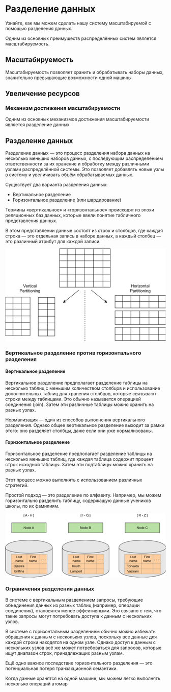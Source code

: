# Разделение данных

Узнайте, как мы можем сделать нашу систему масштабируемой с помощью разделения данных.

Одним из основных преимуществ распределённых систем является масштабируемость.

## Масштабируемость

Масштабируемость позволяет хранить и обрабатывать наборы данных, значительно превышающие возможности одной машины.

## Увеличение ресурсов

### Механизм достижения масштабируемости

Одним из основных механизмов достижения масштабируемости является разделение данных.

## Разделение данных

Разделение данных — это процесс разделения набора данных на несколько меньших наборов данных, с последующим распределением ответственности за их хранение и обработку между различными узлами распределённой системы. Это позволяет добавлять новые узлы в систему и увеличивать объём обрабатываемых данных.

Существует два варианта разделения данных:

- Вертикальное разделение
- Горизонтальное разделение (или шардирование)

Термины «вертикальное» и «горизонтальное» происходят из эпохи реляционных баз данных, которые ввели понятие табличного представления данных.

В этом представлении данные состоят из строк и столбцов, где каждая строка — это отдельная запись в наборе данных, а каждый столбец — это различный атрибут для каждой записи.

![img.png](img/1.png)

### Вертикальное разделение против горизонтального разделения

#### Вертикальное разделение

Вертикальное разделение предполагает разделение таблицы на несколько таблиц с меньшим количеством столбцов и использование дополнительных таблиц для хранения столбцов, которые связывают строки между таблицами. Это обычно называется операцией соединения (join). Затем эти различные таблицы можно хранить на разных узлах.

Нормализация — один из способов выполнения вертикального разделения. Однако общее вертикальное разделение выходит за рамки этого: оно разделяет столбцы, даже если они уже нормализованы.

#### Горизонтальное разделение

Горизонтальное разделение предполагает разделение таблицы на несколько меньших таблиц, где каждая таблица содержит процент строк исходной таблицы. Затем эти подтаблицы можно хранить на разных узлах.

Этот процесс можно выполнять с использованием различных стратегий.

Простой подход — это разделение по алфавиту. Например, мы можем горизонтально разделить таблицу, содержащую данные учеников школы, по их фамилиям.

![img.png](img/2.png)

### Ограничения разделения данных

В системе с вертикальным разделением запросы, требующие объединения данных из разных таблиц (например, операции соединения), становятся менее эффективными. Это связано с тем, что такие запросы могут потребовать доступа к данным с нескольких узлов.

В системе с горизонтальным разделением обычно можно избежать обращения к данным с нескольких узлов, поскольку все данные для каждой строки находятся на одном узле. Однако доступ к данным с нескольких узлов всё же может потребоваться для запросов, которые ищут диапазон строк, принадлежащих разным узлам.

Ещё одно важное последствие горизонтального разделения — это потенциальная потеря транзакционной семантики.

Когда данные хранятся на одной машине, мы можем легко выполнять несколько операций атомар
